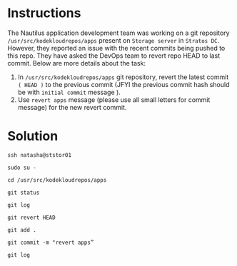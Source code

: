 # Instructions

The Nautilus application development team was working on a git repository `/usr/src/kodekloudrepos/apps` present on `Storage server` in `Stratos DC`.
However, they reported an issue with the recent commits being pushed to this repo. They have asked the DevOps team to revert repo HEAD to last 
commit. Below are more details about the task:

1. In `/usr/src/kodekloudrepos/apps`  git repository, revert the latest commit `( HEAD )` to the previous commit (JFYI the previous commit hash should be with `initial commit` message ).
2. Use `revert apps` message (please use all small letters for commit message) for the new revert commit.


# Solution

`ssh natasha@ststor01`

`sudo su -`

`cd /usr/src/kodekloudrepos/apps`

`git status`

`git log`

`git revert HEAD`

`git add .`

`git commit -m "revert apps”`

`git log`
